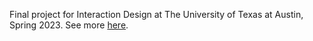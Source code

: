 Final project for Interaction Design at The University of Texas at Austin, Spring 2023. See more [here]([https://ekmaus19.itch.io/vrzen](https://uxfol.io/home/portfolios/ohhecktech)https://uxfol.io/home/portfolios/ohhecktech).

